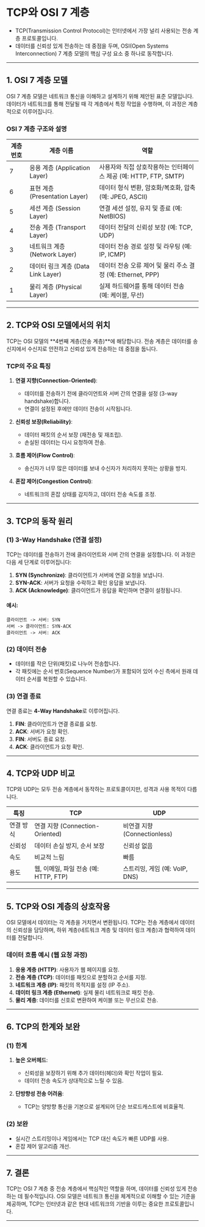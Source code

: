 
# TCP와 OSI 7 계층
- TCP(Transmission Control Protocol)는 인터넷에서 가장 널리 사용되는 전송 계층 프로토콜입니다.
- 데이터를 신뢰성 있게 전송하는 데 중점을 두며, OSI(Open Systems Interconnection) 7 계층 모델의 핵심 구성 요소 중 하나로 동작합니다. 

---

## 1. OSI 7 계층 모델

OSI 7 계층 모델은 네트워크 통신을 이해하고 설계하기 위해 제안된 표준 모델입니다. 데이터가 네트워크를 통해 전달될 때 각 계층에서 특정 작업을 수행하며, 이 과정은 계층적으로 이루어집니다.

### OSI 7 계층 구조와 설명

| 계층 번호 | 계층 이름          | 역할                                                                 |
|-----------|-------------------|----------------------------------------------------------------------|
| 7         | 응용 계층 (Application Layer) | 사용자와 직접 상호작용하는 인터페이스 제공 (예: HTTP, FTP, SMTP) |
| 6         | 표현 계층 (Presentation Layer) | 데이터 형식 변환, 암호화/복호화, 압축 (예: JPEG, ASCII)          |
| 5         | 세션 계층 (Session Layer)     | 연결 세션 설정, 유지 및 종료 (예: NetBIOS)                       |
| 4         | 전송 계층 (Transport Layer)   | 데이터 전달의 신뢰성 보장 (예: TCP, UDP)                          |
| 3         | 네트워크 계층 (Network Layer)  | 데이터 전송 경로 설정 및 라우팅 (예: IP, ICMP)                   |
| 2         | 데이터 링크 계층 (Data Link Layer) | 데이터 전송 오류 제어 및 물리 주소 결정 (예: Ethernet, PPP)  |
| 1         | 물리 계층 (Physical Layer)     | 실제 하드웨어를 통해 데이터 전송 (예: 케이블, 무선)              |

---

## 2. TCP와 OSI 모델에서의 위치

TCP는 OSI 모델의 **4번째 계층(전송 계층)**에 해당합니다. 전송 계층은 데이터를 송신지에서 수신지로 안전하고 신뢰성 있게 전송하는 데 중점을 둡니다.

### TCP의 주요 특징

1. **연결 지향(Connection-Oriented)**:
    - 데이터를 전송하기 전에 클라이언트와 서버 간의 연결을 설정 (3-way handshake)합니다.
    - 연결이 설정된 후에만 데이터 전송이 시작됩니다.

2. **신뢰성 보장(Reliability)**:
    - 데이터 패킷의 순서 보장 (재전송 및 재조립).
    - 손실된 데이터는 다시 요청하여 전송.

3. **흐름 제어(Flow Control)**:
    - 송신자가 너무 많은 데이터를 보내 수신자가 처리하지 못하는 상황을 방지.

4. **혼잡 제어(Congestion Control)**:
    - 네트워크의 혼잡 상태를 감지하고, 데이터 전송 속도를 조정.

---

## 3. TCP의 동작 원리

### (1) 3-Way Handshake (연결 설정)

TCP는 데이터를 전송하기 전에 클라이언트와 서버 간의 연결을 설정합니다. 이 과정은 다음 세 단계로 이루어집니다:

1. **SYN (Synchronize)**: 클라이언트가 서버에 연결 요청을 보냅니다.
2. **SYN-ACK**: 서버가 요청을 수락하고 확인 응답을 보냅니다.
3. **ACK (Acknowledge)**: 클라이언트가 응답을 확인하며 연결이 설정됩니다.

#### 예시:
```plaintext
클라이언트 -> 서버: SYN
서버 -> 클라이언트: SYN-ACK
클라이언트 -> 서버: ACK
```

### (2) 데이터 전송

- 데이터를 작은 단위(패킷)로 나누어 전송합니다.
- 각 패킷에는 순서 번호(Sequence Number)가 포함되어 있어 수신 측에서 원래 데이터 순서를 복원할 수 있습니다.

### (3) 연결 종료

연결 종료는 **4-Way Handshake**로 이루어집니다.

1. **FIN**: 클라이언트가 연결 종료를 요청.
2. **ACK**: 서버가 요청 확인.
3. **FIN**: 서버도 종료 요청.
4. **ACK**: 클라이언트가 요청 확인.

---

## 4. TCP와 UDP 비교

TCP와 UDP는 모두 전송 계층에서 동작하는 프로토콜이지만, 성격과 사용 목적이 다릅니다.

| 특징             | TCP                                       | UDP                            |
|------------------|------------------------------------------|--------------------------------|
| 연결 방식        | 연결 지향 (Connection-Oriented)         | 비연결 지향 (Connectionless)  |
| 신뢰성           | 데이터 손실 방지, 순서 보장              | 신뢰성 없음                   |
| 속도             | 비교적 느림                              | 빠름                          |
| 용도             | 웹, 이메일, 파일 전송 (예: HTTP, FTP)   | 스트리밍, 게임 (예: VoIP, DNS)|

---

## 5. TCP와 OSI 계층의 상호작용

OSI 모델에서 데이터는 각 계층을 거치면서 변환됩니다. TCP는 전송 계층에서 데이터의 신뢰성을 담당하며, 하위 계층(네트워크 계층 및 데이터 링크 계층)과 협력하여 데이터를 전달합니다.

### 데이터 흐름 예시 (웹 요청 과정)
1. **응용 계층 (HTTP)**: 사용자가 웹 페이지를 요청.
2. **전송 계층 (TCP)**: 데이터를 패킷으로 분할하고 순서를 지정.
3. **네트워크 계층 (IP)**: 패킷의 목적지를 설정 (IP 주소).
4. **데이터 링크 계층 (Ethernet)**: 실제 물리 네트워크로 패킷 전송.
5. **물리 계층**: 데이터를 신호로 변환하여 케이블 또는 무선으로 전송.

---

## 6. TCP의 한계와 보완

### (1) 한계
1. **높은 오버헤드**:
    - 신뢰성을 보장하기 위해 추가 데이터(헤더)와 확인 작업이 필요.
    - 데이터 전송 속도가 상대적으로 느릴 수 있음.

2. **단방향성 전송 어려움**:
    - TCP는 양방향 통신을 기본으로 설계되어 단순 브로드캐스트에 비효율적.

### (2) 보완
- 실시간 스트리밍이나 게임에서는 TCP 대신 속도가 빠른 UDP를 사용.
- 혼잡 제어 알고리즘 개선.

---

## 7. 결론

TCP는 OSI 7 계층 중 전송 계층에서 핵심적인 역할을 하며, 데이터를 신뢰성 있게 전송하는 데 필수적입니다. OSI 모델은 네트워크 통신을 체계적으로 이해할 수 있는 기준을 제공하며, TCP는 인터넷과 같은 현대 네트워크의 기반을 이루는 중요한 프로토콜입니다.

---
